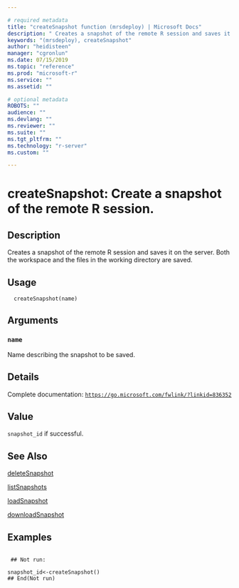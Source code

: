 ```yaml
--- 

# required metadata 
title: "createSnapshot function (mrsdeploy) | Microsoft Docs" 
description: " Creates a snapshot of the remote R session and saves it on the server. Both the workspace and the files in the working directory are saved. " 
keywords: "(mrsdeploy), createSnapshot" 
author: "heidisteen" 
manager: "cgronlun" 
ms.date: 07/15/2019
ms.topic: "reference" 
ms.prod: "microsoft-r" 
ms.service: "" 
ms.assetid: "" 

# optional metadata 
ROBOTS: "" 
audience: "" 
ms.devlang: "" 
ms.reviewer: "" 
ms.suite: "" 
ms.tgt_pltfrm: "" 
ms.technology: "r-server" 
ms.custom: "" 

--- 
```





 # createSnapshot: Create a snapshot of the remote R session. 
 ## Description

Creates a snapshot of the remote R session and saves it on the server. Both the workspace
and the files in the working directory are saved.


 ## Usage

```   
  createSnapshot(name)

```

 ## Arguments



 ### `name`
 Name describing the snapshot to be saved. 



 ## Details

Complete documentation: [`https://go.microsoft.com/fwlink/?linkid=836352`](https://go.microsoft.com/fwlink/?linkid=836352)



 ## Value

`snapshot_id` if successful.

 ## See Also

[deleteSnapshot](deleteSnapshot.md)

[listSnapshots](listSnapshots.md)

[loadSnapshot](loadSnapshot.md)

[downloadSnapshot](downloadSnapshot.md)

 ## Examples

 ```

  ## Not run:

snapshot_id<-createSnapshot()
 ## End(Not run) 
```

